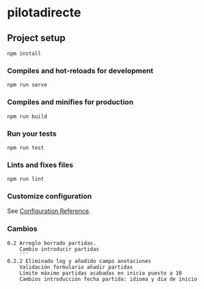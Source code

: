 # pilotadirecte

## Project setup
```
npm install
```

### Compiles and hot-reloads for development
```
npm run serve
```

### Compiles and minifies for production
```
npm run build
```

### Run your tests
```
npm run test
```

### Lints and fixes files
```
npm run lint
```

### Customize configuration
See [Configuration Reference](https://cli.vuejs.org/config/).


### Cambios
```
0.2 Arreglo borrado partidas.
    Cambio introducir partidas
    ```
0.2.2 Eliminado log y añadido campo anotaciones
    Validación formulario añadir partidas
    Límite máximo partidas acabadas en inicio puesto a 10
    Cambios introducción fecha partida: idioma y dia de inicio
```
